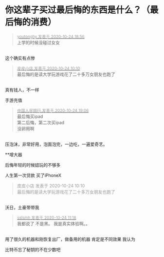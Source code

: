 # 你这辈子买过最后悔的东西是什么？（最后悔的消费）


<div class="quote"><blockquote><font size="2"><a href="https://www.hostloc.com/forum.php?mod=redirect&amp;goto=findpost&amp;pid=9347055&amp;ptid=757875" target="_blank"><font color="#999999">youtonghy 发表于 2020-10-24 18:56</font></a></font><br />
上学的时候没碰过女女</blockquote></div><br />
这个确实有点惨

<div class="quote"><blockquote><font size="2"><a href="https://www.hostloc.com/forum.php?mod=redirect&amp;goto=findpost&amp;pid=9344567&amp;ptid=757875" target="_blank"><font color="#999999">皮皮小店 发表于 2020-10-24 10:10</font></a></font><br />
最后悔的是读大学玩游戏花了二十多万女朋友也跑了</blockquote></div><br />
真有钱人，不一样

手游充值

<div class="quote"><blockquote><font size="2"><a href="https://www.hostloc.com/forum.php?mod=redirect&amp;goto=findpost&amp;pid=9347086&amp;ptid=757875" target="_blank"><font color="#999999">中国人民银行 发表于 2020-10-24 19:06</font></a></font><br />
最后悔买ipad<br />
第二后悔，第二次买ipad<br />
没卵用啊</blockquote></div><br />
压泡沫，非常好用，泡面泡完，一边吃，一遍爱奇艺。

**增大器

后悔年轻的时候妞玩的不够多

人生第一次贷款 买了iPhoneX

<div class="quote"><blockquote><font color="#999999">皮皮小店 发表于 2020-10-24 10:10</font><br />
<font color="#999999">最后悔的是读大学玩游戏花了二十多万女朋友也跑了</font></blockquote></div><br />
沃日，土豪带带我

<div class="quote"><blockquote><font size="2"><a href="https://www.hostloc.com/forum.php?mod=redirect&amp;goto=findpost&amp;pid=9344955&amp;ptid=757875" target="_blank"><font color="#999999">sslsmh 发表于 2020-10-24 11:18</font></a></font><br />
我都说了 不是黑。 我是真实体验啊。。</blockquote></div><br />
用了很久的机器和刚恢复出厂，做备用的机器 肯定是不同效果 我认为<img id="aimg_n9FHz" onclick="zoom(this, this.src, 0, 0, 0)" class="zoom" src="https://cdn.jsdelivr.net/gh/hishis/forum-master/public/images/patch.gif" onmouseover="img_onmouseoverfunc(this)" onload="thumbImg(this)" border="0" alt="" />

比特币忘了秘钥的不在少数吧
